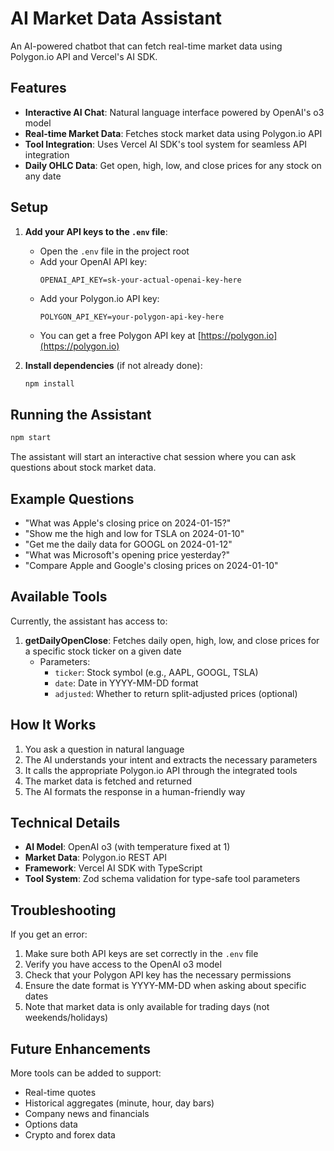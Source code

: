# AI Market Data Assistant

An AI-powered chatbot that can fetch real-time market data using Polygon.io API and Vercel's AI SDK.

## Features

- **Interactive AI Chat**: Natural language interface powered by OpenAI's o3 model
- **Real-time Market Data**: Fetches stock market data using Polygon.io API
- **Tool Integration**: Uses Vercel AI SDK's tool system for seamless API integration
- **Daily OHLC Data**: Get open, high, low, and close prices for any stock on any date

## Setup

1. **Add your API keys to the `.env` file**:
   - Open the `.env` file in the project root
   - Add your OpenAI API key:
     ```
     OPENAI_API_KEY=sk-your-actual-openai-key-here
     ```
   - Add your Polygon.io API key:
     ```
     POLYGON_API_KEY=your-polygon-api-key-here
     ```
   - You can get a free Polygon API key at [https://polygon.io](https://polygon.io)

2. **Install dependencies** (if not already done):
   ```bash
   npm install
   ```

## Running the Assistant

```bash
npm start
```

The assistant will start an interactive chat session where you can ask questions about stock market data.

## Example Questions

- "What was Apple's closing price on 2024-01-15?"
- "Show me the high and low for TSLA on 2024-01-10"
- "Get me the daily data for GOOGL on 2024-01-12"
- "What was Microsoft's opening price yesterday?"
- "Compare Apple and Google's closing prices on 2024-01-10"

## Available Tools

Currently, the assistant has access to:

1. **getDailyOpenClose**: Fetches daily open, high, low, and close prices for a specific stock ticker on a given date
   - Parameters:
     - `ticker`: Stock symbol (e.g., AAPL, GOOGL, TSLA)
     - `date`: Date in YYYY-MM-DD format
     - `adjusted`: Whether to return split-adjusted prices (optional)

## How It Works

1. You ask a question in natural language
2. The AI understands your intent and extracts the necessary parameters
3. It calls the appropriate Polygon.io API through the integrated tools
4. The market data is fetched and returned
5. The AI formats the response in a human-friendly way

## Technical Details

- **AI Model**: OpenAI o3 (with temperature fixed at 1)
- **Market Data**: Polygon.io REST API
- **Framework**: Vercel AI SDK with TypeScript
- **Tool System**: Zod schema validation for type-safe tool parameters

## Troubleshooting

If you get an error:
1. Make sure both API keys are set correctly in the `.env` file
2. Verify you have access to the OpenAI o3 model
3. Check that your Polygon API key has the necessary permissions
4. Ensure the date format is YYYY-MM-DD when asking about specific dates
5. Note that market data is only available for trading days (not weekends/holidays)

## Future Enhancements

More tools can be added to support:
- Real-time quotes
- Historical aggregates (minute, hour, day bars)
- Company news and financials
- Options data
- Crypto and forex data 